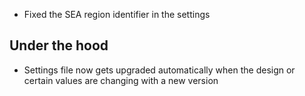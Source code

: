 ﻿* Fixed the SEA region identifier in the settings

## Under the hood

* Settings file now gets upgraded automatically when the design or certain values are changing with a new version